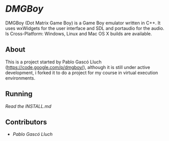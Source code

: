 # _DMGBoy_

DMGBoy (Dot Matrix Game Boy) is a Game Boy emulator written in C++.
It uses wxWidgets for the user interface and SDL and portaudio for the audio.
Is Cross-Platform: Windows, Linux and Mac OS X builds are available.

## About

This is a project started by Pablo Gascó Lluch (https://code.google.com/p/dmgboy/), although it is still under
active development, i forked it to do a project for my course in virtual execution environments.

## Running

_Read the INSTALL.md_

## Contributors

- _Pablo Gascó Lluch_
